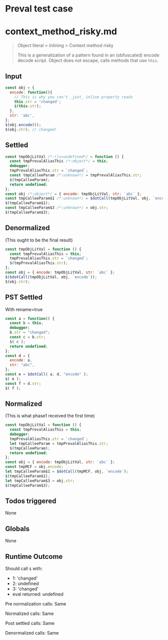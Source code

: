 # Preval test case

# context_method_risky.md

> Object literal > Inlining > Context method risky
>
> This is a generalization of a pattern found in an (obfuscated) encode decode script. Object does not escape, calls methods that use `this`.

## Input

`````js filename=intro
const obj = {
  encode: function(){
    // This is why you can't _just_ inline property reads
    this.str = 'changed'; 
    $(this.str);
  },
  str: 'abc',
};
$(obj.encode());
$(obj.str); // changed!
`````


## Settled


`````js filename=intro
const tmpObjLitVal /*:()=>undefined*/ = function () {
  const tmpPrevalAliasThis /*:object*/ = this;
  debugger;
  tmpPrevalAliasThis.str = `changed`;
  const tmpCalleeParam /*:unknown*/ = tmpPrevalAliasThis.str;
  $(tmpCalleeParam);
  return undefined;
};
const obj /*:object*/ = { encode: tmpObjLitVal, str: `abc` };
const tmpCalleeParam$1 /*:unknown*/ = $dotCall(tmpObjLitVal, obj, `encode`);
$(tmpCalleeParam$1);
const tmpCalleeParam$3 /*:unknown*/ = obj.str;
$(tmpCalleeParam$3);
`````


## Denormalized
(This ought to be the final result)

`````js filename=intro
const tmpObjLitVal = function () {
  const tmpPrevalAliasThis = this;
  tmpPrevalAliasThis.str = `changed`;
  $(tmpPrevalAliasThis.str);
};
const obj = { encode: tmpObjLitVal, str: `abc` };
$($dotCall(tmpObjLitVal, obj, `encode`));
$(obj.str);
`````


## PST Settled
With rename=true

`````js filename=intro
const a = function() {
  const b = this;
  debugger;
  b.str = "changed";
  const c = b.str;
  $( c );
  return undefined;
};
const d = {
  encode: a,
  str: "abc",
};
const e = $dotCall( a, d, "encode" );
$( e );
const f = d.str;
$( f );
`````


## Normalized
(This is what phase1 received the first time)

`````js filename=intro
const tmpObjLitVal = function () {
  const tmpPrevalAliasThis = this;
  debugger;
  tmpPrevalAliasThis.str = `changed`;
  let tmpCalleeParam = tmpPrevalAliasThis.str;
  $(tmpCalleeParam);
  return undefined;
};
const obj = { encode: tmpObjLitVal, str: `abc` };
const tmpMCF = obj.encode;
let tmpCalleeParam$1 = $dotCall(tmpMCF, obj, `encode`);
$(tmpCalleeParam$1);
let tmpCalleeParam$3 = obj.str;
$(tmpCalleeParam$3);
`````


## Todos triggered


None


## Globals


None


## Runtime Outcome


Should call `$` with:
 - 1: 'changed'
 - 2: undefined
 - 3: 'changed'
 - eval returned: undefined

Pre normalization calls: Same

Normalized calls: Same

Post settled calls: Same

Denormalized calls: Same
